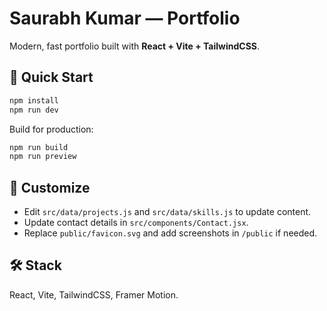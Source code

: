 # Saurabh Kumar — Portfolio

Modern, fast portfolio built with **React + Vite + TailwindCSS**.

## 🚀 Quick Start

```bash
npm install
npm run dev
```

Build for production:
```bash
npm run build
npm run preview
```

## 🧩 Customize
- Edit `src/data/projects.js` and `src/data/skills.js` to update content.
- Update contact details in `src/components/Contact.jsx`.
- Replace `public/favicon.svg` and add screenshots in `/public` if needed.

## 🛠 Stack
React, Vite, TailwindCSS, Framer Motion.